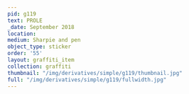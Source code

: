 ```yaml
---
pid: g119
text: PROLE
_date: September 2018
location: 
medium: Sharpie and pen
object_type: sticker
order: '55'
layout: graffiti_item
collection: graffiti
thumbnail: "/img/derivatives/simple/g119/thumbnail.jpg"
full: "/img/derivatives/simple/g119/fullwidth.jpg"
---
```

